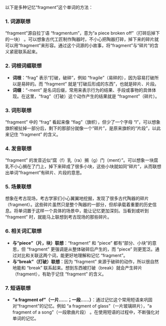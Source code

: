 以下是多种记忆“fragment”这个单词的方法：

### 1. 词源联想
“fragment”源自拉丁语 “fragmentum”，意为“a piece broken off”（打碎后掉下的一块） 。可以想象古代工匠制作陶器时，不小心把陶器打碎，掉下来的碎片就可以用“fragment”来形容。通过这个词源的小故事，将“fragment”与“碎片”的含义紧密联系起来。

### 2. 词根词缀联想
 - **词根**：“frag” 表示“打破，破碎”，例如 “fragile”（易碎的），因为容易打破所以是易碎的。而 “fragment” 就是“打破后形成的东西”，也就是碎片、片段。
 - **词缀**：“-ment” 是名词后缀，常用来表示行为的结果、手段或事物的具体体现。在这里，“frag”（打破）这个动作产生的结果就是 “fragment”（碎片）。

### 3. 词形联想
“fragment” 中的 “frag” 看起来像 “flag”（旗帜），但少了一个字母 “l”，可以想象旗帜被扯掉一部分后，剩下的那部分就像一个“碎片”，是原来旗帜的“片段”，以此来记住 “fragment” 的含义。

### 4. 发音联想
“fragment” 的发音近似“腐（f）乳（ra）搁（g）门（ment）”。可以想象一块腐乳不小心搁在了门上，掉下来碎成了很多小块，这些小块就如同“碎片”，从而联想出单词“fragment”有碎片、片段的意思。

### 5. 场景联想
想象在考古现场，考古学家们小心翼翼地挖掘，发现了很多古代陶器的碎片（fragment）。这些碎片虽然只是整个陶器的一部分，但却承载着重要的历史信息。将单词置于这样一个具体的场景中，能让记忆更加深刻。当看到或听到 “fragment” 时，就能马上联想到考古现场的那些碎片。

### 6. 相关词汇联想
 - **与“piece”（片，块）联想**：“fragment” 和 “piece” 都有“部分、小块”的意思，但 “fragment” 更强调是从整体破碎后产生的，而 “piece” 则更宽泛。通过对比和关联这两个词，能更好地理解和记忆 “fragment”。
 - **与“break”（打破）联想**：因为 “fragment” 来源于破碎的动作，所以很自然地能和 “break” 联系起来。想到东西被打破（break）就会产生碎片（fragment），有助于记住 “fragment” 的含义。

### 7. 短语联想
 - **“a fragment of”（一片……；一段……）**：通过记忆这个常用短语来巩固对“fragment”的记忆。例如 “a fragment of glass”（一片玻璃碎片），“a fragment of a song”（一段歌曲片段） 。在使用短语的过程中，不断强化对单词的记忆。 